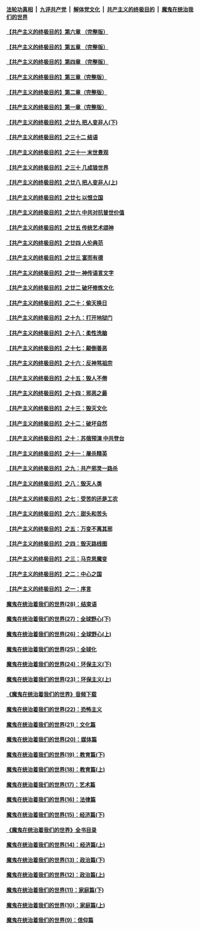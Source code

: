 ####  [法轮功真相](../../../../basic/blob/master/README.md?t=05151731) &nbsp;|&nbsp; [九评共产党](../../../../9ping.md/blob/master/README.md?t=05151731) &nbsp;|&nbsp; [解体党文化](../../../../jtdwh.md/blob/master/README.md?t=05151731)  &nbsp;|&nbsp; [共产主义的终极目的](../../../../gczydzjmd.md/blob/master/README.md?t=05151731) &nbsp;|&nbsp; [魔鬼在统治我们的世界](../../../../mgztzwmdsj.md/blob/master/README.md?t=05151731) 

#### [【共产主义的终极目的】第六章 （完整版）](../pages/nsc422/n11428913.md?t=05151731) 

#### [【共产主义的终极目的】第五章 （完整版）](../pages/nsc422/n11428912.md?t=05151731) 

#### [【共产主义的终极目的】第四章 （完整版）](../pages/nsc422/n11428907.md?t=05151731) 

#### [【共产主义的终极目的】第三章（完整版）](../pages/nsc422/n11428848.md?t=05151731) 

#### [【共产主义的终极目的】第二章（完整版）](../pages/nsc422/n11428831.md?t=05151731) 

#### [【共产主义的终极目的】第一章（完整版）](../pages/nsc422/n11417651.md?t=05151731) 

#### [【共产主义的终极目的】之廿九 把人变非人(下)](../pages/nsc422/n11344140.md?t=05151731) 

#### [【共产主义的终极目的】之三十二 结语](../pages/nsc422/n11360535.md?t=05151731) 

#### [【共产主义的终极目的】之三十一 末世景观](../pages/nsc422/n11351129.md?t=05151731) 

#### [【共产主义的终极目的】之三十 几成狼世界](../pages/nsc422/n11348280.md?t=05151731) 

#### [【共产主义的终极目的】之廿八 把人变非人(上)](../pages/nsc422/n11340492.md?t=05151731) 

#### [【共产主义的终极目的】之廿七 以恨立国](../pages/nsc422/n11336944.md?t=05151731) 

#### [【共产主义的终极目的】之廿六 中共对抗普世价值](../pages/nsc422/n11324785.md?t=05151731) 

#### [【共产主义的终极目的】之廿五 传统艺术颂神](../pages/nsc422/n11296396.md?t=05151731) 

#### [【共产主义的终极目的】之廿四 人伦典范](../pages/nsc422/n11296397.md?t=05151731) 

#### [【共产主义的终极目的】之廿三 富而有德](../pages/nsc422/n11283598.md?t=05151731) 

#### [【共产主义的终极目的】之廿一 神传语言文字](../pages/nsc422/n11263265.md?t=05151731) 

#### [【共产主义的终极目的】之廿二 破坏修炼文化](../pages/nsc422/n11245728.md?t=05151731) 

#### [【共产主义的终极目的】之二十：偷天换日](../pages/nsc422/n11238846.md?t=05151731) 

#### [【共产主义的终极目的】之十九：打开地狱门](../pages/nsc422/n11206376.md?t=05151731) 

#### [【共产主义的终极目的】之十八：柔性洗脑](../pages/nsc422/n11199994.md?t=05151731) 

#### [【共产主义的终极目的】之十七：颠倒善恶](../pages/nsc422/n11179782.md?t=05151731) 

#### [【共产主义的终极目的】之十六：反神骂祖宗](../pages/nsc422/n11166798.md?t=05151731) 

#### [【共产主义的终极目的】之十五：毁人不倦](../pages/nsc422/n11166792.md?t=05151731) 

#### [【共产主义的终极目的】之十四：邪恶之最](../pages/nsc422/n11150249.md?t=05151731) 

#### [【共产主义的终极目的】之十三：毁灭文化](../pages/nsc422/n11135227.md?t=05151731) 

#### [【共产主义的终极目的】之十二：破坏自然](../pages/nsc422/n11135214.md?t=05151731) 

#### [【共产主义的终极目的】之十：苏俄预演 中共登台](../pages/nsc422/n11118424.md?t=05151731) 

#### [【共产主义的终极目的】之十一：屠杀精英](../pages/nsc422/n11118442.md?t=05151731) 

#### [【共产主义的终极目的】之九：共产邪灵一路杀](../pages/nsc422/n11114139.md?t=05151731) 

#### [【共产主义的终极目的】之八：毁灭人类](../pages/nsc422/n11108503.md?t=05151731) 

#### [【共产主义的终极目的】之七：受苦的还是工农](../pages/nsc422/n11101809.md?t=05151731) 

#### [【共产主义的终极目的】之六：甜头和苦头](../pages/nsc422/n11096971.md?t=05151731) 

#### [【共产主义的终极目的】之五：万变不离其邪](../pages/nsc422/n11091285.md?t=05151731) 

#### [【共产主义的终极目的】之四：毁灭路线图](../pages/nsc422/n11086284.md?t=05151731) 

#### [【共产主义的终极目的】之三：马克思魔变](../pages/nsc422/n11061941.md?t=05151731) 

#### [【共产主义的终极目的】之二：中心之国](../pages/nsc422/n11047728.md?t=05151731) 

#### [【共产主义的终极目的】之一：序言](../pages/nsc422/n11086077.md?t=05151731) 

#### [魔鬼在统治着我们的世界(28)：结束语](../pages/nsc422/n10936246.md?t=05151731) 

#### [魔鬼在统治着我们的世界(27)：全球野心(下)](../pages/nsc422/n10928319.md?t=05151731) 

#### [魔鬼在统治着我们的世界(26)：全球野心(上)](../pages/nsc422/n10900318.md?t=05151731) 

#### [魔鬼在统治着我们的世界(25)：全球化](../pages/nsc422/n10788205.md?t=05151731) 

#### [魔鬼在统治着我们的世界(24)：环保主义(下)](../pages/nsc422/n10695307.md?t=05151731) 

#### [魔鬼在统治着我们的世界(23)：环保主义(上)](../pages/nsc422/n10688613.md?t=05151731) 

#### [《魔鬼在统治着我们的世界》音频下载](../pages/nsc422/n10635553.md?t=05151731) 

#### [魔鬼在统治着我们的世界(22)：恐怖主义](../pages/nsc422/n10614727.md?t=05151731) 

#### [魔鬼在统治着我们的世界(21)：文化篇](../pages/nsc422/n10597706.md?t=05151731) 

#### [魔鬼在统治着我们的世界(20)：媒体篇](../pages/nsc422/n10586579.md?t=05151731) 

#### [魔鬼在统治着我们的世界(19)：教育篇(下)](../pages/nsc422/n10564808.md?t=05151731) 

#### [魔鬼在统治着我们的世界(18)：教育篇(上)](../pages/nsc422/n10526970.md?t=05151731) 

#### [魔鬼在统治着我们的世界(17)：艺术篇](../pages/nsc422/n10499093.md?t=05151731) 

#### [魔鬼在统治着我们的世界(16)：法律篇](../pages/nsc422/n10485969.md?t=05151731) 

#### [魔鬼在统治着我们的世界(15)：经济篇(下)](../pages/nsc422/n10469975.md?t=05151731) 

#### [《魔鬼在统治着我们的世界》全书目录](../pages/nsc422/n10464261.md?t=05151731) 

#### [魔鬼在统治着我们的世界(14)：经济篇(上)](../pages/nsc422/n10457370.md?t=05151731) 

#### [魔鬼在统治着我们的世界(13)：政治篇(下)](../pages/nsc422/n10448270.md?t=05151731) 

#### [魔鬼在统治着我们的世界(12)：政治篇(上)](../pages/nsc422/n10444576.md?t=05151731) 

#### [魔鬼在统治着我们的世界(11)：家庭篇(下)](../pages/nsc422/n10440961.md?t=05151731) 

#### [魔鬼在统治着我们的世界(10)：家庭篇(上)](../pages/nsc422/n10435448.md?t=05151731) 

#### [魔鬼在统治着我们的世界(9)：信仰篇](../pages/nsc422/n10432159.md?t=05151731) 

